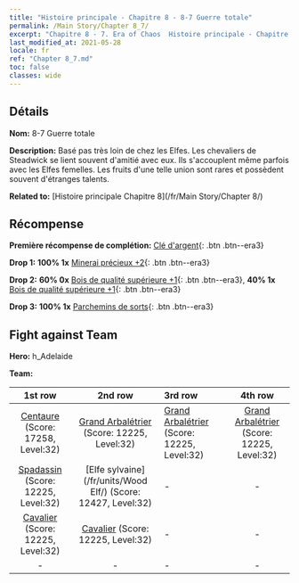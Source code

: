 ```yaml
---
title: "Histoire principale - Chapitre 8 - 8-7 Guerre totale"
permalink: /Main Story/Chapter 8_7/
excerpt: "Chapitre 8 - 7. Era of Chaos  Histoire principale - Chapitre 8_7. 8-7 Guerre totale"
last_modified_at: 2021-05-28
locale: fr
ref: "Chapter 8_7.md"
toc: false
classes: wide
---
```


## Détails

 **Nom:** 8-7 Guerre totale

 **Description:** Basé pas très loin de chez les Elfes. Les chevaliers de Steadwick se lient souvent d'amitié avec eux. Ils s'accouplent même parfois avec les Elfes femelles. Les fruits d'une telle union sont rares et possèdent souvent d'étranges talents.

 **Related to:** [Histoire principale Chapitre 8](/fr/Main Story/Chapter 8/)

## Récompense

 **Première récompense de complétion:** [Clé d'argent](/ItemsFR/con_693/){: .btn .btn--era3}

 **Drop 1:** **100% 1x** [Minerai précieux +2](/ItemsFR/mat_26/){: .btn .btn--era3}

 **Drop 2:** **60% 0x** [Bois de qualité supérieure +1](/ItemsFR/mat_20/){: .btn .btn--era3}, **40% 1x** [Bois de qualité supérieure +1](/ItemsFR/mat_20/){: .btn .btn--era3}

 **Drop 3:** **100% 1x** [Parchemins de sorts](/ItemsFR/con_694/){: .btn .btn--era3}


## Fight against Team
 **Hero:** h_Adelaide

 **Team:**


  | 1st row | 2nd row | 3rd row | 4th row |
  |:----:|:----:|:----|:----:|
  | [Centaure](/fr/units/Centaur/) (Score: 17258, Level:32)  | [Grand Arbalétrier](/fr/units/Marksman/) (Score: 12225, Level:32)  | [Grand Arbalétrier](/fr/units/Marksman/) (Score: 12225, Level:32)  | [Grand Arbalétrier](/fr/units/Marksman/) (Score: 12225, Level:32)  |
  | [Spadassin](/fr/units/Swordsman/) (Score: 12225, Level:32)  | [Elfe sylvaine](/fr/units/Wood Elf/) (Score: 12427, Level:32)  | - | - |
  | [Cavalier](/fr/units/Cavalier/) (Score: 12225, Level:32)  | [Cavalier](/fr/units/Cavalier/) (Score: 12225, Level:32)  | - | - |
  | - | - | - | - |


